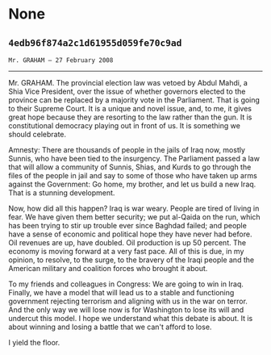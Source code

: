 # None
## `4edb96f874a2c1d61955d059fe70c9ad`
`Mr. GRAHAM — 27 February 2008`

---


Mr. GRAHAM. The provincial election law was vetoed by Abdul Mahdi, a 
Shia Vice President, over the issue of whether governors elected to the 
province can be replaced by a majority vote in the Parliament. That is 
going to their Supreme Court. It is a unique and novel issue, and, to 
me, it gives great hope because they are resorting to the law rather 
than the gun. It is constitutional democracy playing out in front of 
us. It is something we should celebrate.

Amnesty: There are thousands of people in the jails of Iraq now, 
mostly Sunnis, who have been tied to the insurgency. The Parliament 
passed a law that will allow a community of Sunnis, Shias, and Kurds to 
go through the files of the people in jail and say to some of those who 
have taken up arms against the Government: Go home, my brother, and let 
us build a new Iraq. That is a stunning development.

Now, how did all this happen? Iraq is war weary. People are tired of 
living in fear. We have given them better security; we put al-Qaida on 
the run, which has been trying to stir up trouble ever since Baghdad 
failed; and people have a sense of economic and political hope they 
have never had before. Oil revenues are up, have doubled. Oil 
production is up 50 percent. The economy is moving forward at a very 
fast pace. All of this is due, in my opinion, to resolve, to the surge, 
to the bravery of the Iraqi people and the American military and 
coalition forces who brought it about.

To my friends and colleagues in Congress: We are going to win in 
Iraq. Finally, we have a model that will lead us to a stable and 
functioning government rejecting terrorism and aligning with us in the 
war on terror. And the only way we will lose now is for Washington to 
lose its will and undercut this model. I hope we understand what this 
debate is about. It is about winning and losing a battle that we can't 
afford to lose.

I yield the floor.